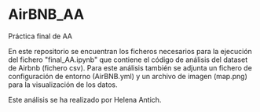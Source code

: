 # AirBNB_AA
Práctica final de AA

En este repositorio se encuentran los ficheros necesarios para la ejecución del fichero "final_AA.ipynb"
que contiene el código de análisis del dataset de Airbnb (fichero csv).
Para este análisis también se adjunta un fichero de configuración de entorno (AirBNB.yml) y 
un archivo de imagen (map.png) para la visualización de los datos.

Este análisis se ha realizado por Helena Antich.

